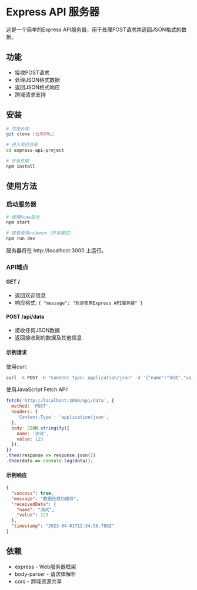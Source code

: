 # Express API 服务器

这是一个简单的Express API服务器，用于处理POST请求并返回JSON格式的数据。

## 功能

- 接收POST请求
- 处理JSON格式数据
- 返回JSON格式响应
- 跨域请求支持

## 安装

```bash
# 克隆仓库
git clone [仓库URL]

# 进入项目目录
cd express-api-project

# 安装依赖
npm install
```

## 使用方法

### 启动服务器

```bash
# 使用Node启动
npm start

# 或者使用nodemon（开发模式）
npm run dev
```

服务器将在 http://localhost:3000 上运行。

### API端点

#### GET /
- 返回欢迎信息
- 响应格式: `{ "message": "欢迎使用Express API服务器" }`

#### POST /api/data
- 接收任何JSON数据
- 返回接收到的数据及其他信息

#### 示例请求

使用curl:
```bash
curl -X POST -H "Content-Type: application/json" -d '{"name":"测试","value":123}' http://localhost:3000/api/data
```

使用JavaScript Fetch API:
```javascript
fetch('http://localhost:3000/api/data', {
  method: 'POST',
  headers: {
    'Content-Type': 'application/json',
  },
  body: JSON.stringify({
    name: '测试',
    value: 123
  }),
})
.then(response => response.json())
.then(data => console.log(data));
```

#### 示例响应

```json
{
  "success": true,
  "message": "数据已成功接收",
  "receivedData": {
    "name": "测试",
    "value": 123
  },
  "timestamp": "2023-04-01T12:34:56.789Z"
}
```

## 依赖

- express - Web服务器框架
- body-parser - 请求体解析
- cors - 跨域资源共享 